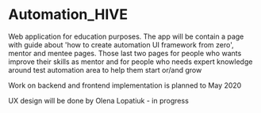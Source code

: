 # Automation_HIVE
Web application for education purposes. The app will be contain a page with guide about 'how to create automation UI framework from zero', mentor and mentee pages. Those last two pages for people who wants improve their skills as mentor and for people who needs expert knowledge around test automation area to help them start or/and grow  

Work on backend and frontend implementation is planned to May 2020 


UX design will be done by Olena Lopatiuk - in progress
